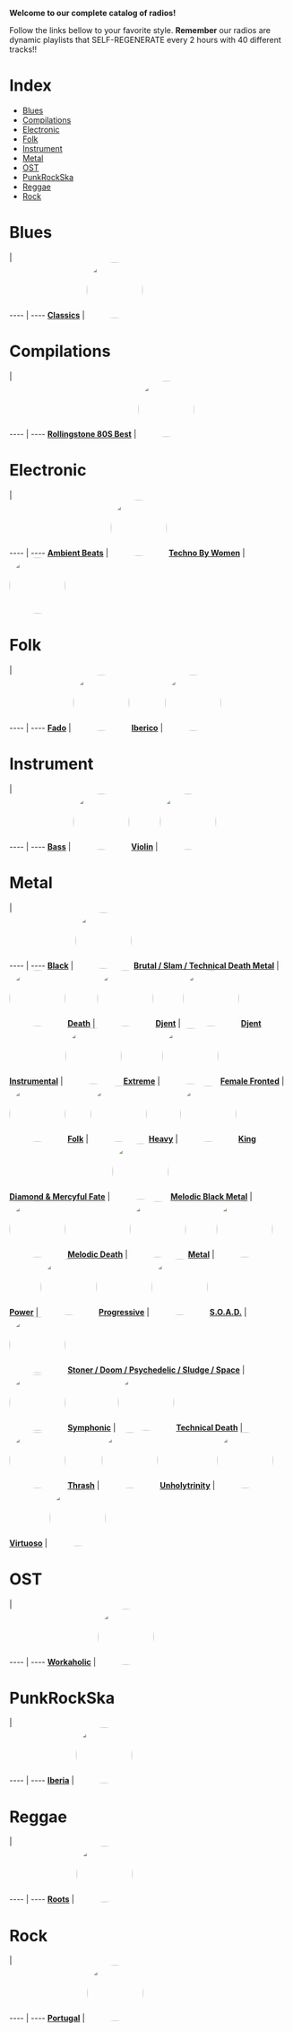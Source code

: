 
<style>
figure {
  border: 0px #cccccc solid;
  padding: 4px;
  margin: auto;
  align: center;
}
</style>
**Welcome to our complete catalog of radios!**

Follow the links bellow to your favorite style. **Remember** our radios
are dynamic playlists that SELF-REGENERATE every 2 hours with 40 different
tracks!!

# Index

* [Blues](#Blues)
* [Compilations](#Compilations)
* [Electronic](#Electronic)
* [Folk](#Folk)
* [Instrument](#Instrument)
* [Metal](#Metal)
* [OST](#OST)
* [PunkRockSka](#PunkRockSka)
* [Reggae](#Reggae)
* [Rock](#Rock)

# Blues

  |  
 ---- | ---- 
[**Classics**](https://radioninjapirata.github.io/radio_bluesclassics.html) | <a href="https://radioninjapirata.github.io/radio_bluesclassics.html" target="_blank"><img src="https://mosaic.scdn.co/640/ab67616d0000b2730f602fc62c60b8a1f0b19321ab67616d0000b273918cdd5c9fff83b72e7e2203ab67616d0000b27396d9eedff59b4abc9a23ff35ab67616d0000b273c9aadeecfd94c346af5267b6" height="100" width="auto" style="border-radius:50%"></a>

# Compilations

  |  
 ---- | ---- 
[**Rollingstone 80S Best**](https://radioninjapirata.github.io/radio_rollingbest80s.html) | <a href="https://radioninjapirata.github.io/radio_rollingbest80s.html" target="_blank"><img src="https://mosaic.scdn.co/640/ab67616d0000b27321590ea36e6264a1917d02ebab67616d0000b2736151bee5e134ca0dd1471ad6ab67616d0000b273a7865e686c36a4adda6c9978ab67616d0000b273c8e97cafeb2acb85b21a777e" height="100" width="auto" style="border-radius:50%"></a>

# Electronic

  |  
 ---- | ---- 
[**Ambient Beats**](https://radioninjapirata.github.io/radio_ambbeat.html) | <a href="https://radioninjapirata.github.io/radio_ambbeat.html" target="_blank"><img src="https://mosaic.scdn.co/640/ab67616d0000b27313f2423a524210e5febf3df4ab67616d0000b2732b89f8899ef56aa3c062432aab67616d0000b27398fec526faadc22e43ee1f70ab67616d0000b273ad3e3d80bb449f575d26c40f" height="100" width="auto" style="border-radius:50%"></a>
[**Techno By Women**](https://radioninjapirata.github.io/radio_technowomen.html) | <a href="https://radioninjapirata.github.io/radio_technowomen.html" target="_blank"><img src="https://mosaic.scdn.co/640/ab67616d0000b2731d1eba23d1a1f88136ee3485ab67616d0000b273aba46c717b6562b5d08d2b6dab67616d0000b273b81a60d31b129396471edfd3ab67616d0000b273edac1050df44e39164517f19" height="100" width="auto" style="border-radius:50%"></a>

# Folk

  |  
 ---- | ---- 
[**Fado**](https://radioninjapirata.github.io/radio_fado.html) | <a href="https://radioninjapirata.github.io/radio_fado.html" target="_blank"><img src="https://mosaic.scdn.co/640/ab67616d0000b27304025dadfe455c69b77c3ae0ab67616d0000b273628c44bb93bbd6cf19db73a1ab67616d0000b2736b33074c2be6e4ab5d8f7decab67616d0000b273eacd048460f8dcc8122940dd" height="100" width="auto" style="border-radius:50%"></a>
[**Iberico**](https://radioninjapirata.github.io/radio_folkiberico.html) | <a href="https://radioninjapirata.github.io/radio_folkiberico.html" target="_blank"><img src="https://mosaic.scdn.co/640/ab67616d0000b2738fdf3361f8c613a002292352ab67616d0000b273ae03268fc196e1c196db608eab67616d0000b273e4794ba2b30c90e1069b6e73ab67616d0000b273e9041a90b74aae30e853707b" height="100" width="auto" style="border-radius:50%"></a>

# Instrument

  |  
 ---- | ---- 
[**Bass**](https://radioninjapirata.github.io/radio_bassists.html) | <a href="https://radioninjapirata.github.io/radio_bassists.html" target="_blank"><img src="https://mosaic.scdn.co/640/ab67616d0000b27330cdd668e9d6a9cf112b72c5ab67616d0000b273c993402def05717ac9306aebab67616d0000b273edcfe7514cdd89aa95339b8cab67616d0000b273f4cfbbce7ecc4a83ea0c8b31" height="100" width="auto" style="border-radius:50%"></a>
[**Violin**](https://radioninjapirata.github.io/radio_violin.html) | <a href="https://radioninjapirata.github.io/radio_violin.html" target="_blank"><img src="https://mosaic.scdn.co/640/ab67616d0000b27333110a154ccc37c613023918ab67616d0000b2739494811cb8eaeffac3337d83ab67616d0000b273a457ea5cd66c9141537816a4ab67616d0000b273edd8e6986c952b07c2c8bc87" height="100" width="auto" style="border-radius:50%"></a>

# Metal

  |  
 ---- | ---- 
[**Black**](https://radioninjapirata.github.io/radio_blackmetal.html) | <a href="https://radioninjapirata.github.io/radio_blackmetal.html" target="_blank"><img src="https://mosaic.scdn.co/640/ab67616d0000b2737da9e8a180e12fa398d15d34ab67616d0000b27380bf9772fe0d77715ebf2616ab67616d0000b2739fe39fb10d911612e6b23dd6ab67616d0000b273ea4a07dfe5bb1f1434036c7b" height="100" width="auto" style="border-radius:50%"></a>
[**Brutal / Slam / Technical Death Metal**](https://radioninjapirata.github.io/radio_brutaldeathmetal.html) | <a href="https://radioninjapirata.github.io/radio_brutaldeathmetal.html" target="_blank"><img src="https://mosaic.scdn.co/640/ab67616d0000b27302feb7306e5877c5666bea3dab67616d0000b27312ae6ffad89c22a3c5e82612ab67616d0000b27372d3ddccd033b8e093c82998ab67616d0000b273f0a23f397dfb5adb8e1f18c8" height="100" width="auto" style="border-radius:50%"></a>
[**Death**](https://radioninjapirata.github.io/radio_deathmetal.html) | <a href="https://radioninjapirata.github.io/radio_deathmetal.html" target="_blank"><img src="https://mosaic.scdn.co/640/ab67616d0000b273112783a01ec11d5c13df8eb9ab67616d0000b273508dca037558d62453b2f343ab67616d0000b273e628cd8a69097be1771bc058ab67616d0000b273f30fe3aee1f722a63187ece2" height="100" width="auto" style="border-radius:50%"></a>
[**Djent**](https://radioninjapirata.github.io/radio_djent.html) | <a href="https://radioninjapirata.github.io/radio_djent.html" target="_blank"><img src="https://mosaic.scdn.co/640/ab67616d0000b27348e94c4532c72f7a56282818ab67616d0000b27369bfdfd7a9d26655c612b6a6ab67616d0000b273e772efc94d3400d5dbcb3e6eab67616d0000b273ff93110327dd6422f55985ae" height="100" width="auto" style="border-radius:50%"></a>
[**Djent Instrumental**](https://radioninjapirata.github.io/radio_instrumentaldjent.html) | <a href="https://radioninjapirata.github.io/radio_instrumentaldjent.html" target="_blank"><img src="https://mosaic.scdn.co/640/ab67616d0000b2730e5e3a89c684deb132a7c97cab67616d0000b2734d067b1387bab04270a08bdeab67616d0000b27385c355b0e45b4c92162e94b6ab67616d0000b273c024a78b08a45e2b272061fe" height="100" width="auto" style="border-radius:50%"></a>
[**Extreme**](https://radioninjapirata.github.io/radio_extrememetal.html) | <a href="https://radioninjapirata.github.io/radio_extrememetal.html" target="_blank"><img src="https://mosaic.scdn.co/640/ab67616d0000b27316e081ca60f62ca0302a996cab67616d0000b273865865c34bae93140f8e6987ab67616d0000b2739cb3d21d7cd9532dfe2e552bab67616d0000b273f07b7ce5bd888af91b10afad" height="100" width="auto" style="border-radius:50%"></a>
[**Female Fronted**](https://radioninjapirata.github.io/radio_femalefrontedmetal.html) | <a href="https://radioninjapirata.github.io/radio_femalefrontedmetal.html" target="_blank"><img src="https://mosaic.scdn.co/640/ab67616d0000b273762cd346f87119060c03d928ab67616d0000b27387c0c29f3b0d718ba58d90c1ab67616d0000b273d39d15bca2a040d5a07f85a1ab67616d0000b273ed7aee042ba84d92c5a7655e" height="100" width="auto" style="border-radius:50%"></a>
[**Folk**](https://radioninjapirata.github.io/radio_folkmetal.html) | <a href="https://radioninjapirata.github.io/radio_folkmetal.html" target="_blank"><img src="https://mosaic.scdn.co/640/ab67616d0000b27309a6d99073299a00d4a2504cab67616d0000b2735c3a92b018dc9737fddb9c9eab67616d0000b273629689bf7f60dc271819425fab67616d0000b273fefc2490b47310442cfdd135" height="100" width="auto" style="border-radius:50%"></a>
[**Heavy**](https://radioninjapirata.github.io/radio_heavymetal.html) | <a href="https://radioninjapirata.github.io/radio_heavymetal.html" target="_blank"><img src="https://mosaic.scdn.co/640/ab67616d0000b273443bd0f08a60dfad2b0165e7ab67616d0000b2734bab2e0fc37e340731d75754ab67616d0000b2734d1a6b5589141ca67450a4cdab67616d0000b273b475f1f6fc613cb5bd90a3e8" height="100" width="auto" style="border-radius:50%"></a>
[**King Diamond & Mercyful Fate**](https://radioninjapirata.github.io/radio_fan_KDMF.html) | <a href="https://radioninjapirata.github.io/radio_fan_KDMF.html" target="_blank"><img src="https://mosaic.scdn.co/640/ab67616d0000b2730ba01de61a75ddec24961d9fab67616d0000b2733b2eb62de76b2ae454a3854fab67616d0000b273696088e8543ccfd346bf278fab67616d0000b273be1ae534a1aa21ec5407acda" height="100" width="auto" style="border-radius:50%"></a>
[**Melodic Black Metal**](https://radioninjapirata.github.io/radio_melodicblackmetal.html) | <a href="https://radioninjapirata.github.io/radio_melodicblackmetal.html" target="_blank"><img src="https://mosaic.scdn.co/640/ab67616d0000b27375d86700083d6ddfd34bf390ab67616d0000b2738304d885f8f164b19b303845ab67616d0000b273a31933ebb2453357813bca3fab67616d0000b273e259036f58f6653acb448124" height="100" width="auto" style="border-radius:50%"></a>
[**Melodic Death**](https://radioninjapirata.github.io/radio_melodicdeathmetal.html) | <a href="https://radioninjapirata.github.io/radio_melodicdeathmetal.html" target="_blank"><img src="https://mosaic.scdn.co/640/ab67616d0000b273823beb1647ccf592ab84e316ab67616d0000b273893d1061b717beb72de7ac96ab67616d0000b273c28e1fe6d855a00301e8344eab67616d0000b273ca5a00401e02dbef1a71fd43" height="100" width="auto" style="border-radius:50%"></a>
[**Metal**](https://radioninjapirata.github.io/radio_metal.html) | <a href="https://radioninjapirata.github.io/radio_metal.html" target="_blank"><img src="https://mosaic.scdn.co/640/ab67616d0000b27331637c7ade40add670bfeb43ab67616d0000b2735231b0cdb3a3c95fdce8b831ab67616d0000b27387bba0c63b34d6b4d0da4eeaab67616d0000b273b01c28ef6e72a17c7882ae80" height="100" width="auto" style="border-radius:50%"></a>
[**Power**](https://radioninjapirata.github.io/radio_powermetal.html) | <a href="https://radioninjapirata.github.io/radio_powermetal.html" target="_blank"><img src="https://mosaic.scdn.co/640/ab67616d0000b273c6acf23472537b6bd0dab718ab67616d0000b273d62a5501b86c097446b5b1c9ab67616d0000b273e9577a1a9d573dccc28c6728ab67616d0000b273f741f86944cff1a23a0b5020" height="100" width="auto" style="border-radius:50%"></a>
[**Progressive**](https://radioninjapirata.github.io/radio_progrock.html) | <a href="https://radioninjapirata.github.io/radio_progrock.html" target="_blank"><img src="https://mosaic.scdn.co/640/ab67616d0000b2731aacf61f5e1a914f50b29d6bab67616d0000b2738bb4030bd19453407a6c1733ab67616d0000b2738fd7578cb75dd30b4fdde9dfab67616d0000b273c07faac8f0dc99d5dde77eeb" height="100" width="auto" style="border-radius:50%"></a>
[**S.O.A.D.**](https://radioninjapirata.github.io/radio_soad.html) | <a href="https://radioninjapirata.github.io/radio_soad.html" target="_blank"><img src="https://mosaic.scdn.co/640/ab67616d0000b273a2982eadad9b21912ed6c2e8ab67616d0000b273a57ca9e47d038be31c9aee9dab67616d0000b273ba00e990d1520a4cde41ce0cab67616d0000b273c65f8d04502eeddbdd61fa71" height="100" width="auto" style="border-radius:50%"></a>
[**Stoner / Doom / Psychedelic / Sludge / Space**](https://radioninjapirata.github.io/radio_stonerrock.html) | <a href="https://radioninjapirata.github.io/radio_stonerrock.html" target="_blank"><img src="https://mosaic.scdn.co/640/ab67616d0000b27329509795fcefedf126e08fa9ab67616d0000b2732dde380369333277fb469b66ab67616d0000b2734632e6eba4d894033491288cab67616d0000b2738525da3ecd6086c2dca5c4db" height="100" width="auto" style="border-radius:50%"></a>
[**Symphonic**](https://radioninjapirata.github.io/radio_symphonicmetal.html) | <a href="https://radioninjapirata.github.io/radio_symphonicmetal.html" target="_blank"><img src="https://mosaic.scdn.co/640/ab67616d0000b2734782ce9431047e6a059c4107ab67616d0000b273784db9fae9c55ba6988396bfab67616d0000b273d556544f7ecae56822ba6771ab67616d0000b273f813163a244de915b16b70c3" height="100" width="auto" style="border-radius:50%"></a>
[**Technical Death**](https://radioninjapirata.github.io/radio_technicaldeathmetal.html) | <a href="https://radioninjapirata.github.io/radio_technicaldeathmetal.html" target="_blank"><img src="https://mosaic.scdn.co/640/ab67616d0000b2731338032bbf17a6fdd17ba4c0ab67616d0000b273522d0a97186454586761924eab67616d0000b273a25657e1b2ff3e2b3acbea7aab67616d0000b273fa9f69703499c7a088d9a36e" height="100" width="auto" style="border-radius:50%"></a>
[**Thrash**](https://radioninjapirata.github.io/radio_thrashmetal.html) | <a href="https://radioninjapirata.github.io/radio_thrashmetal.html" target="_blank"><img src="https://mosaic.scdn.co/640/ab67616d0000b273036c2b9fdc72fe57391d3ea5ab67616d0000b27348316cc3fb526015783e072fab67616d0000b2738542e2c4a07fd651ff4a4f38ab67616d0000b273a20ded37c4c0ce5c62730dfb" height="100" width="auto" style="border-radius:50%"></a>
[**Unholytrinity**](https://radioninjapirata.github.io/radio_unholytrinity.html) | <a href="https://radioninjapirata.github.io/radio_unholytrinity.html" target="_blank"><img src="https://mosaic.scdn.co/640/ab67616d0000b273021b3d3d20a8abdfc948aa7cab67616d0000b2731e402f2df2cfe840d300f6f5ab67616d0000b2734f08944b5cb3be8ca14ba705ab67616d0000b273a4fe8f6af6df7e12cd75dde5" height="100" width="auto" style="border-radius:50%"></a>
[**Virtuoso**](https://radioninjapirata.github.io/radio_guitarvirtuoso.html) | <a href="https://radioninjapirata.github.io/radio_guitarvirtuoso.html" target="_blank"><img src="https://mosaic.scdn.co/640/ab67616d0000b2736e4dc06494935056924b62ddab67616d0000b273982833a526965e6a8ac6fdc1ab67616d0000b273c25d60257ab8d0c1100ae223ab67616d0000b273f32cc1e48b21486aa96e499c" height="100" width="auto" style="border-radius:50%"></a>

# OST

  |  
 ---- | ---- 
[**Workaholic**](https://radioninjapirata.github.io/radio_ostworkaholic.html) | <a href="https://radioninjapirata.github.io/radio_ostworkaholic.html" target="_blank"><img src="https://mosaic.scdn.co/640/ab67616d0000b273017d3065ad9a0f1556a0f826ab67616d0000b2738b54c78052836f22fc39d178ab67616d0000b273b6ca9be8f6038aaad55cf50fab67616d0000b273f23747759c1a5b85f117f0ba" height="100" width="auto" style="border-radius:50%"></a>

# PunkRockSka

  |  
 ---- | ---- 
[**Iberia**](https://radioninjapirata.github.io/radio_iberianpunkrock.html) | <a href="https://radioninjapirata.github.io/radio_iberianpunkrock.html" target="_blank"><img src="https://mosaic.scdn.co/640/ab67616d0000b2733138e4d351f9d2c797a21bc2ab67616d0000b2733f1dc1ae4a3645709ef12f25ab67616d0000b273d56a4c9f5182d3332e1aa31cab67616d0000b273eaf9ba97f3054cecb50d3a06" height="100" width="auto" style="border-radius:50%"></a>

# Reggae

  |  
 ---- | ---- 
[**Roots**](https://radioninjapirata.github.io/radio_reggaeroots.html) | <a href="https://radioninjapirata.github.io/radio_reggaeroots.html" target="_blank"><img src="https://mosaic.scdn.co/640/ab67616d0000b2734b0a23386d52ec86d8e8e283ab67616d0000b27386284ad5d2a2fc629c21aa5cab67616d0000b273b0550e09332951ffe64306bdab67616d0000b273b4bbd6299681e1248d031d58" height="100" width="auto" style="border-radius:50%"></a>

# Rock

  |  
 ---- | ---- 
[**Portugal**](https://radioninjapirata.github.io/radio_rockportugues.html) | <a href="https://radioninjapirata.github.io/radio_rockportugues.html" target="_blank"><img src="https://mosaic.scdn.co/640/ab67616d0000b2730b3ad4e1b9f05a12cf81a595ab67616d0000b2730def8ae3e416b455af103efdab67616d0000b2737be0605fff567532f668ca7cab67616d0000b273adeef09954af9509ae511a7c" height="100" width="auto" style="border-radius:50%"></a>